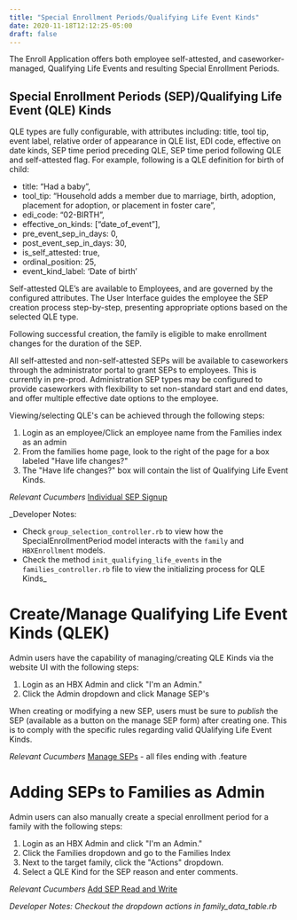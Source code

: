 ```yaml
---
title: "Special Enrollment Periods/Qualifying Life Event Kinds"
date: 2020-11-18T12:12:25-05:00
draft: false
---
```


The Enroll Application offers both employee self-attested, and caseworker-managed, Qualifying Life Events and resulting Special Enrollment Periods. 

## Special Enrollment Periods (SEP)/Qualifying Life Event (QLE) Kinds

QLE types are fully configurable, with attributes including: title, tool tip, event label, relative order of appearance in QLE list, EDI code, effective on date kinds, SEP time period preceding QLE, SEP time period following QLE and self-attested flag. For example, following is a QLE definition for birth of child:

- title: “Had a baby”,
- tool_tip: “Household adds a member due to marriage, birth, adoption, placement for adoption, or placement in foster care”,
- edi_code: “02-BIRTH”,
- effective_on_kinds: [“date_of_event”],
- pre_event_sep_in_days: 0,
- post_event_sep_in_days: 30,
- is_self_attested: true,
- ordinal_position: 25,
- event_kind_label: ‘Date of birth’

Self-attested QLE’s are available to Employees, and are governed by the configured attributes. The User Interface guides the employee the SEP creation process step-by-step, presenting appropriate options based on the selected QLE type.

Following successful creation, the family is eligible to make enrollment changes for the duration of the SEP.

All self-attested and non-self-attested SEPs will be available to caseworkers through the administrator portal to grant SEPs to employees. This is currently in pre-prod. Administration SEP types may be configured to provide caseworkers with flexibility to set non-standard start and end dates, and offer multiple effective date options to the employee.

Viewing/selecting QLE's can be achieved through the following steps:

1. Login as an employee/Click an employee name from the Families index as an admin
2. From the families home page, look to the right of the page for a box labeled "Have life changes?"
3. The "Have life changes?" box will contain the list of Qualifying Life Event Kinds.

*Relevant Cucumbers*
[Individual SEP Signup](https://github.com/dchbx/enroll/blob/master/features/insured/individual_sep_signup.feature)

_Developer Notes:
- Check `group_selection_controller.rb` to view how the SpecialEnrollmentPeriod model interacts with the `family` and `HBXEnrollment` models.
- Check the method `init_qualifying_life_events` in the `families_controller.rb` file to view the initializing process for QLE Kinds_


# Create/Manage Qualifying Life Event Kinds (QLEK)

Admin users have the capability of managing/creating QLE Kinds via the website UI with the following steps:

1. Login as an HBX Admin and click "I'm an Admin."
2. Click the Admin dropdown and click Manage SEP's

When creating or modifying a new SEP, users must be sure to *publish* the SEP (available as a button on the manage SEP form) after creating one. This is to comply with the specific rules regarding valid QUalifying Life Event Kinds.

*Relevant Cucumbers*
[Manage SEPs](https://github.com/dchbx/enroll/tree/master/features/hbx_admin/manage_sep_types) - all files ending with .feature


# Adding SEPs to Families as Admin

Admin users can also manually create a special enrollment period for a family with the following steps:

1. Login as an HBX Admin and click "I'm an Admin."
2. Click the Families dropdown and go to the Families Index
3. Next to the target family, click the "Actions" dropdown.
4. Select a QLE Kind for the SEP reason and enter comments.

*Relevant Cucumbers*
[Add SEP Read and Write](https://github.com/dchbx/enroll/blob/master/features/admin/add_sep_read_and_write.feature.wip)

_Developer Notes: Checkout the dropdown actions in family_data_table.rb_

